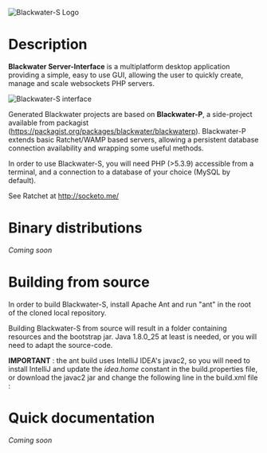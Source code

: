 ![Blackwater-S Logo](https://cloud.githubusercontent.com/assets/5138926/5761991/613bc3a6-9cdf-11e4-826d-fb91557e248e.png)

Description
==============

**Blackwater Server-Interface** is a multiplatform desktop application providing
a simple, easy to use GUI, allowing the user to quickly create, manage and scale
websockets PHP servers.

![Blackwater-S interface](https://cloud.githubusercontent.com/assets/5138926/5761971/4b419e2c-9cdf-11e4-8dc3-9c1ef0baf4a9.png)

Generated Blackwater projects are based on **Blackwater-P**, a side-project
available from packagist (<https://packagist.org/packages/blackwater/blackwaterp>).
Blackwater-P extends basic Ratchet/WAMP based servers, allowing a persistent
database connection availability and wrapping some useful methods.

In order to use Blackwater-S, you will need PHP (>5.3.9) accessible
from a terminal, and a connection to a database of your choice
(MySQL by default).

See Ratchet at <http://socketo.me/>


Binary distributions
==============

*Coming soon*


Building from source
==============

In order to build Blackwater-S, install Apache Ant and run "ant" in the root of
the cloned local repository.

Building Blackwater-S from source will result in a folder containing
resources and the bootstrap jar. Java 1.8.0_25 at least is needed,
or you will need to adapt the source-code.

**IMPORTANT** : the ant build uses IntelliJ IDEA's javac2, so you will need
to install IntelliJ and update the *idea.home* constant in the build.properties
file, or download the javac2 jar and change the following line in the build.xml
file :
*<property name="javac2.home" value="${idea.home}/lib"/>*


Quick documentation
==============

*Coming soon*
